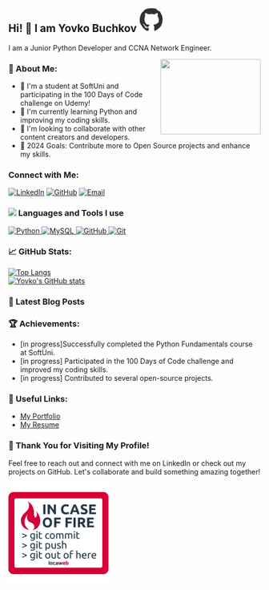 ## Hi! 👋 I am Yovko Buchkov <img src="https://raw.githubusercontent.com/YovkoBuchkov/YovkoBuchkov/main/github_octocat.webp" alt="cat" width="50"/>

I am a Junior Python Developer and CCNA Network Engineer. 


<a target="_blank" align="right">
  <img align="right" height="150" width="200" src="https://user-images.githubusercontent.com/49222186/110210369-58458c80-7eb7-11eb-9d6e-2129358b3098.png">
</a>

### 🚀 About Me:
- 🔭 I'm a student at SoftUni and participating in the 100 Days of Code challenge on Udemy!
- 🌱 I'm currently learning Python and improving my coding skills.
- 👯 I'm looking to collaborate with other content creators and developers.
- 🥅 2024 Goals: Contribute more to Open Source projects and enhance my skills.

### Connect with Me:

[![LinkedIn](https://img.shields.io/badge/LinkedIn-Yovko%20Buchkov-blue)](https://www.linkedin.com/in/yovko-buchkov-87098aba)
[![GitHub](https://img.shields.io/badge/GitHub-YovkoBuchkov-blue)](https://github.com/YovkoBuchkov)
[![Email](https://img.shields.io/badge/Email-Yovo.Buchkov@gmail.com-red)](mailto:Yovo.Buchkov@gmail.com)

### <img src = "https://media2.giphy.com/media/QssGEmpkyEOhBCb7e1/giphy.gif?cid=ecf05e47a0n3gi1bfqntqmob8g9aid1oyj2wr3ds3mg700bl&rid=giphy.gif" width = 18px> Languages and Tools I use
<a href="https://github.com/YovkoBuchkov/Python">
  <img src="https://img.shields.io/badge/python-3670A0?style=for-the-badge&logo=python&logoColor=ffdd54" alt="Python" />
</a>
<a href="https://github.com/YovkoBuchkov/MS-SQL-SoftUni-2024">
  <img src="https://img.shields.io/badge/mysql-005C84?style=for-the-badge&logo=mysql&logoColor=white" alt="MySQL" />
</a>
<a href="https://github.com/">
  <img src="https://img.shields.io/badge/github-181717?style=for-the-badge&logo=github&logoColor=white" alt="GitHub" />
</a>
<a href="https://git-scm.com/">
  <img src="https://img.shields.io/badge/git-F05032?style=for-the-badge&logo=git&logoColor=white" alt="Git" />
</a>

### 📈 GitHub Stats:
[![Top Langs](https://github-readme-stats.vercel.app/api/top-langs/?username=YovkoBuchkov&layout=compact)](https://github.com/YovkoBuchkov/github-readme-stats)
</br>
[![Yovko's GitHub stats](https://github-readme-stats.vercel.app/api?username=YovkoBuchkov&show_icons=true&theme=radical)](https://github.com/YovkoBuchkov/github-readme-stats)

### 📕 Latest Blog Posts
<!-- BLOG-POST-LIST:START -->
<!-- BLOG-POST-LIST:END -->

### 🏆 Achievements:
- [in progress]Successfully completed the Python Fundamentals course at SoftUni.
- [in progress] Participated in the 100 Days of Code challenge and improved my coding skills.
- [in progress] Contributed to several open-source projects.

### 🔗 Useful Links:
- [My Portfolio](https://github.com/YovkoBuchkov)
- [My Resume](https://www.linkedin.com/in/yovko-buchkov-87098aba)

### 🎉 Thank You for Visiting My Profile!
Feel free to reach out and connect with me on LinkedIn or check out my projects on GitHub. Let's collaborate and build something amazing together!

<img src="https://raw.githubusercontent.com/YovkoBuchkov/YovkoBuchkov/main/git_hub.webp" alt="fire" width="200"/>
